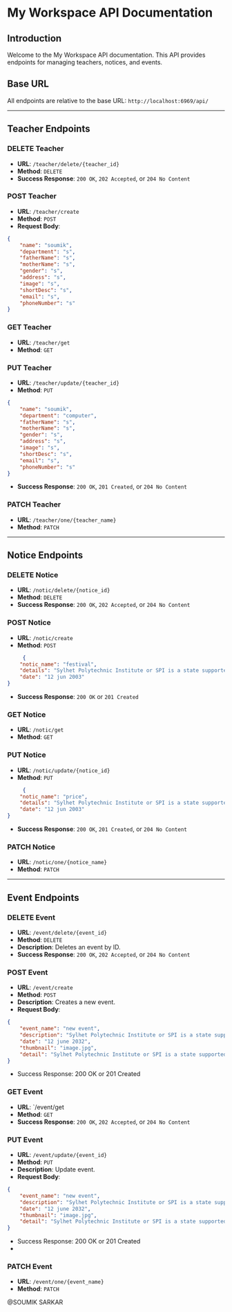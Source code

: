 # My Workspace API Documentation

## Introduction
Welcome to the My Workspace API documentation. This API provides endpoints for managing teachers, notices, and events.

## Base URL
All endpoints are relative to the base URL: `http://localhost:6969/api/`

---

## Teacher Endpoints

### DELETE Teacher
- **URL**: `/teacher/delete/{teacher_id}`
- **Method**: `DELETE`
- **Success Response**: `200 OK`, `202 Accepted`, or `204 No Content`


### POST Teacher
- **URL**: `/teacher/create`
- **Method**: `POST`
- **Request Body**:
```json
{
    "name": "soumik",
    "department": "s",
    "fatherName": "s",
    "motherName": "s",
    "gender": "s",
    "address": "s",
    "image": "s",
    "shortDesc": "s",
    "email": "s",
    "phoneNumber": "s"
}
```

### GET Teacher
- **URL**: `/teacher/get`
- **Method**: `GET`

### PUT Teacher
- **URL**: `/teacher/update/{teacher_id}`
- **Method**: `PUT`
 
```json
{
    "name": "soumik",
    "department": "computer",
    "fatherName": "s",
    "motherName": "s",
    "gender": "s",
    "address": "s",
    "image": "s",
    "shortDesc": "s",
    "email": "s",
    "phoneNumber": "s"
}
```
- **Success Response**: `200 OK`, `201 Created`, or `204 No Content`

### PATCH Teacher
- **URL**: `/teacher/one/{teacher_name}`
- **Method**: `PATCH`

---

## Notice Endpoints

### DELETE Notice
- **URL**: `/notic/delete/{notice_id}`
- **Method**: `DELETE`
- **Success Response**: `200 OK`, `202 Accepted`, or `204 No Content`

### POST Notice
- **URL**: `/notic/create`
- **Method**: `POST`

```json
     {
    "notic_name": "festival",
    "details": "Sylhet Polytechnic Institute or SPI is a state supported technical academic institute located in Sylhet, Bangladesh. It was established in 1955 by the then East Pakistan government. It was named as Sylhet Polytechnic Institute in 1959",
    "date": "12 jun 2003"
}
```
- **Success Response**: `200 OK` or `201 Created`

### GET Notice
- **URL**: `/notic/get`
- **Method**: `GET`

### PUT Notice
- **URL**: `/notic/update/{notice_id}`
- **Method**: `PUT`

```json
     {
    "notic_name": "price",
    "details": "Sylhet Polytechnic Institute or SPI is a state supported technical academic institute located in Sylhet, Bangladesh. It was established in 1955 by the then East Pakistan government. It was named as Sylhet Polytechnic Institute in 1959",
    "date": "12 jun 2003"
}
```
- **Success Response**: `200 OK`, `201 Created`, or `204 No Content`

### PATCH Notice
- **URL**: `/notic/one/{notice_name}`
- **Method**: `PATCH`

---

## Event Endpoints

### DELETE Event
- **URL**: `/event/delete/{event_id}`
- **Method**: `DELETE`
- **Description**: Deletes an event by ID.
- **Success Response**: `200 OK`, `202 Accepted`, or `204 No Content`

### POST Event
- **URL**: `/event/create`
- **Method**: `POST`
- **Description**: Creates a new event.
- **Request Body**:
```json
{
    "event_name": "new event",
    "description": "Sylhet Polytechnic Institute or SPI is a state supported technical academic institute located in Sylhet, Bangladesh. It was established in 1955 by the then East Pakistan government. It was named as Sylhet Polytechnic Institute in 1959",
    "date": "12 june 2032",
    "thumbnail": "image.jpg",
    "detail": "Sylhet Polytechnic Institute or SPI is a state supported technical academic institute located in Sylhet, Bangladesh. It was established in 1955 by the then East Pakistan government. It was named as Sylhet Polytechnic Institute in 1959. Sylhet Polytechnic Institute or SPI is a state supported technical academic institute located in Sylhet, Bangladesh. It was established in 1955 by the then East Pakistan government. It was named as Sylhet Polytechnic Institute in 1959"
}
```
- Success Response: 200 OK or 201 Created

### GET Event
- **URL**: `/event/get
- **Method**: `GET` 
- **Success Response**: `200 OK`, `202 Accepted`, or `204 No Content`

### PUT Event
- **URL**: `/event/update/{event_id}`
- **Method**: `PUT`
- **Description**: Update event.
- **Request Body**:
```json
{
    "event_name": "new event",
    "description": "Sylhet Polytechnic Institute or SPI is a state supported technical academic institute located in Sylhet, Bangladesh. It was established in 1955 by the then East Pakistan government. It was named as Sylhet Polytechnic Institute in 1959",
    "date": "12 june 2032",
    "thumbnail": "image.jpg",
    "detail": "Sylhet Polytechnic Institute or SPI is a state supported technical academic institute located in Sylhet, Bangladesh. It was established in 1955 by the then East Pakistan government. It was named as Sylhet Polytechnic Institute in 1959. Sylhet Polytechnic Institute or SPI is a state supported technical academic institute located in Sylhet, Bangladesh. It was established in 1955 by the then East Pakistan government. It was named as Sylhet Polytechnic Institute in 1959"
}
```
- Success Response: 200 OK or 201 Created
- 
### PATCH Event
- **URL**: `/event/one/{event_name}`
- **Method**: `PATCH`


 @SOUMIK SARKAR
